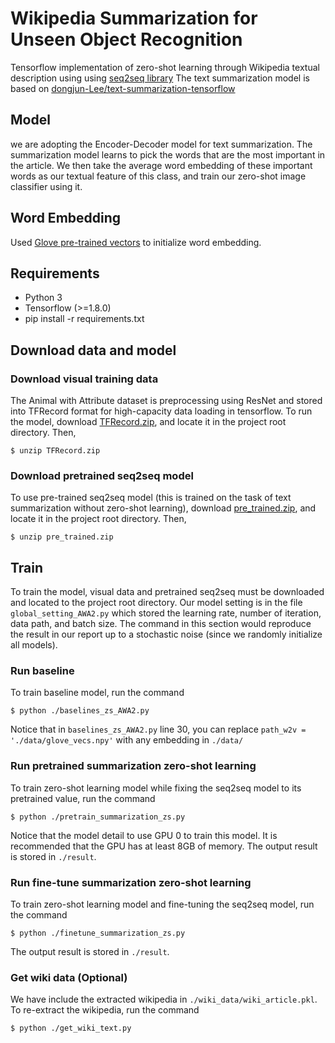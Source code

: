 # Wikipedia Summarization for Unseen Object Recognition
Tensorflow implementation of zero-shot learning through Wikipedia textual description using using [seq2seq library](https://www.tensorflow.org/api_guides/python/contrib.seq2seq)
The text summarization model is based on [dongjun-Lee/text-summarization-tensorflow](https://github.com/dongjun-Lee/text-summarization-tensorflow)

## Model
we are  adopting  the  Encoder-Decoder model for text summarization. The summarization model learns to pick the words that are the most important in the article. We then take the average word embedding of these important words as our textual feature of this class, and train our zero-shot image classifier using it.

## Word Embedding
Used [Glove pre-trained vectors](https://nlp.stanford.edu/projects/glove/) to initialize word embedding.

## Requirements
- Python 3
- Tensorflow (>=1.8.0)
- pip install -r requirements.txt

## Download data and model

### Download visual training data
The Animal with Attribute dataset is preprocessing using ResNet and stored into TFRecord format for high-capacity data loading in tensorflow. To run the model,  download [TFRecord.zip](https://drive.google.com/file/d/1hoTci2t50cwQme7oJs-lDh3UGHzVKRlU/view?usp=sharing), and locate it in the project root directory. Then,
```
$ unzip TFRecord.zip
```

### Download pretrained seq2seq model 
To use pre-trained seq2seq model (this is trained on the task of text summarization without zero-shot learning), download [pre_trained.zip](https://drive.google.com/file/d/1V8pS1eoiv51wfiVp2rOB7IvJ5PeQs2n-/view?usp=sharing), and locate it in the project root directory. Then,
```
$ unzip pre_trained.zip
```

## Train
To train the model, visual data and pretrained seq2seq must be downloaded and located to the project root directory. Our model setting is in the file ```global_setting_AWA2.py``` which stored the learning rate, number of iteration, data path, and batch size. The command in this section would reproduce the result in our report up to a stochastic noise (since we randomly initialize all models).

### Run baseline
To train baseline model, run the command
```
$ python ./baselines_zs_AWA2.py
```
Notice that in ```baselines_zs_AWA2.py``` line 30, you can replace ```path_w2v = './data/glove_vecs.npy'``` with any embedding in ```./data/```

### Run pretrained summarization zero-shot learning
To train zero-shot learning model while fixing the seq2seq model to its pretrained value, run the command
```
$ python ./pretrain_summarization_zs.py
```
Notice that the model detail to use GPU 0 to train this model. It is recommended that the GPU has at least 8GB of memory. The output result is stored in ```./result```.

### Run fine-tune summarization zero-shot learning
To train zero-shot learning model and fine-tuning the seq2seq model, run the command
```
$ python ./finetune_summarization_zs.py
```
The output result is stored in ```./result```.

### Get wiki data (Optional)
We have include the extracted wikipedia in ```./wiki_data/wiki_article.pkl```. To re-extract the wikipedia, run the command
```
$ python ./get_wiki_text.py
```
